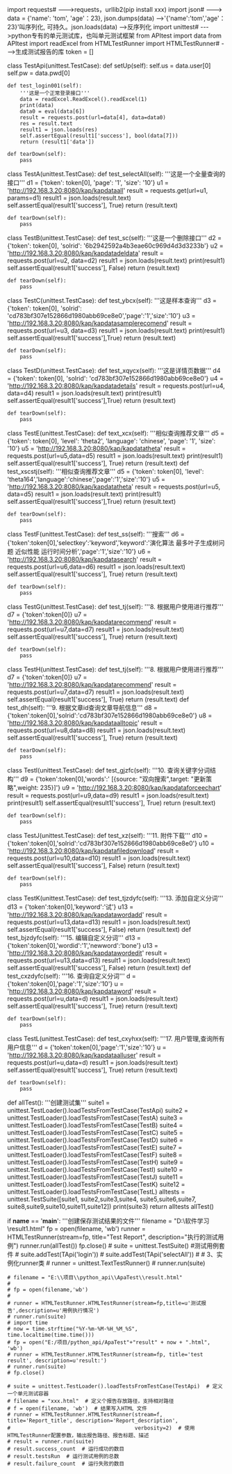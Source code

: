 import requests# --->requests，urllib2(pip install xxx)
import json# ---> data = {'name': 'tom', 'age'：23}, json.dumps(data) -->'{'name':'tom','age'：23}'叫序列化, 可持久。json.loads(data) -->反序列化
import unittest# --->python专有的单元测试库，也叫单元测试框架
from APItest import data
from APItest import readExcel
from HTMLTestRunner import HTMLTestRunner# --->生成测试报告的库
token = []

class TestApi(unittest.TestCase):
    def setUp(self):
        self.us = data.user[0]
        self.pw = data.pwd[0]

    def test_login001(self):
        '''这是一个正常登录接口'''
        data = readExcel.ReadExcel().readExcel(1)
        print(data)
        data0 = eval(data[6])
        result = requests.post(url=data[4], data=data0)
        res = result.text
        result1 = json.loads(res)
        self.assertEqual(result1['success'], bool(data[7]))
        return (result1['data'])

    def tearDown(self):
        pass


class TestA(unittest.TestCase):
    def test_selectAll(self):
        '''这是一个全量查询的接口'''
        d1 = {'token': token[0], 'page': '1', 'size': '10'}
        u1 = 'http://192.168.3.20:8080/kap/kapdataall'
        result = requests.get(url=u1, params=d1)
        result1 = json.loads(result.text)
        self.assertEqual(result1['success'], True)
        return (result.text)

    def tearDown(self):
        pass

class TestB(unittest.TestCase):
    def test_sc(self):
        '''这是一个删除接口'''
        d2 = {'token': token[0], 'solrid': '6b2942592a4b3eae60c969d4d3d3233b'}
        u2 = 'http://192.168.3.20:8080/kap/kapdatadeldata'
        result = requests.post(url=u2, data=d2)
        result1 = json.loads(result.text)
        print(result1)
        self.assertEqual(result1['success'], False)
        return (result.text)

    def tearDown(self):
        pass


class TestC(unittest.TestCase):
    def test_ybcx(self):
        '''这是样本查询'''
        d3 = {'token': token[0], 'solrid': 'cd783bf307e152866d1980abb69ce8e0','page':'1','size':'10'}
        u3 = 'http://192.168.3.20:8080/kap/kapdatasamplerecomend'
        result = requests.post(url=u3, data=d3)
        result1 = json.loads(result.text)
        print(result1)
        self.assertEqual(result1['success'],True)
        return (result.text)

    def tearDown(self):
        pass


class TestD(unittest.TestCase):
    def test_xqycx(self):
        '''这是详情页数据'''
        d4 = {'token': token[0], 'solrid': 'cd783bf307e152866d1980abb69ce8e0'}
        u4 = 'http://192.168.3.20:8080/kap/kapdatadetails'
        result = requests.post(url=u4, data=d4)
        result1 = json.loads(result.text)
        print(result1)
        self.assertEqual(result1['success'],True)
        return (result.text)

    def tearDown(self):
        pass

class TestE(unittest.TestCase):
    def text_xcx(self):
        '''相似查询推荐文章'''
        d5 = {'token': token[0], 'level': 'theta2', 'language': 'chinese', 'page': '1', 'size': '10'}
        u5 = 'http://192.168.3.20:8080/kap/kapdatatheta'
        result = requests.post(url=u5,data=d5)
        result1 = json.loads(result.text)
        print(result1)
        self.assertEqual(result1['success'], True)
        return (result.text)
    def test_xscstj(self):
        '''相似查询推荐文章'''
        d5 = {'token': token[0], 'level': 'theta164','language':'chinese','page':'1','size':'10'}
        u5 = 'http://192.168.3.20:8080/kap/kapdatatheta'
        result = requests.post(url=u5, data=d5)
        result1 = json.loads(result.text)
        print(result1)
        self.assertEqual(result1['success'],True)
        return (result.text)

    def tearDown(self):
        pass

class TestF(unittest.TestCase):
    def test_ss(self):
        '''搜索'''
        d6 = {'token':token[0],'selectkey':'keyword','keyword':'演化算法 最多叶子生成树问题 近似性能 运行时间分析','page':'1','size':'10'}
        u6 = 'http://192.168.3.20:8080/kap/kapdatasearch'
        result = requests.post(url=u6,data=d6)
        result1 = json.loads(result.text)
        self.assertEqual(result1['success'], True)
        return (result.text)

    def tearDown(self):
        pass

class TestG(unittest.TestCase):
    def test_tj(self):
        '''8.	根据用户使用进行推荐'''
        d7 = {'token':token[0]}
        u7 = 'http://192.168.3.20:8080/kap/kapdatarecommend'
        result = requests.post(url=u7,data=d7)
        result1 = json.loads(result.text)
        self.assertEqual(result1['success'], True)
        return (result.text)

    def tearDown(self):
        pass

class TestH(unittest.TestCase):
    def test_tj(self):
        '''8.	根据用户使用进行推荐'''
        d7 = {'token':token[0]}
        u7 = 'http://192.168.3.20:8080/kap/kapdatarecommend'
        result = requests.post(url=u7,data=d7)
        result1 = json.loads(result.text)
        self.assertEqual(result1['success'], True)
        return (result.text)
    def test_dh(self):
        '''9.	根据文章id查询文章导航信息'''
        d8 = {'token':token[0],'solrid':'cd783bf307e152866d1980abb69ce8e0'}
        u8 = 'http://192.168.3.20:8080/kap/kapdataalltopic'
        result = requests.post(url=u8,data=d8)
        result1 = json.loads(result.text)
        self.assertEqual(result1['success'], True)
        return (result.text)

    def tearDown(self):
        pass

class TestI(unittest.TestCase):
    def test_gjzfc(self):
        '''10.	查询关键字分词结构'''
        d9 = {'token':token[0],'words':' [{source: "双向搜索",target: "更新策略",weight: 235}]'}
        u9 = 'http://192.168.3.20:8080/kap/kapdataforceechart'
        result = requests.post(url=u9,data=d9)
        result1 = json.loads(result.text)
        print(result1)
        self.assertEqual(result1['success'], True)
        return (result.text)

    def tearDown(self):
        pass

class TestJ(unittest.TestCase):
    def test_xz(self):
        '''11.	附件下载'''
        d10 = {'token':token[0],'solrid':'cd783bf307e152866d1980abb69ce8e0'}
        u10 = 'http://192.168.3.20:8080/kap/kapdatafiledownload'
        result = requests.post(url=u10,data=d10)
        result1 = json.loads(result.text)
        self.assertEqual(result1['success'], False)
        return (result.text)

    def tearDown(self):
        pass

class TestK(unittest.TestCase):
    def test_tjzdyfc(self):
        '''13.	添加自定义分词'''
        d13 = {'token':token[0],'keyword':'试'}
        u13 = 'http://192.168.3.20:8080/kap/kapdatawordadd'
        result = requests.post(url=u13,data=d13)
        result1 = json.loads(result.text)
        self.assertEqual(result1['success'], False)
        return (result.text)
    def test_bjzdyfc(self):
        '''15.	编辑自定义分词'''
        d13 = {'token':token[0],'wordid':'1','newword':'bone'}
        u13 = 'http://192.168.3.20:8080/kap/kapdatawordedit'
        result = requests.post(url=u13,data=d13)
        result1 = json.loads(result.text)
        self.assertEqual(result1['success'], False)
        return (result.text)
    def test_cxzdyfc(self):
        '''16.	查询自定义分词'''
        d = {'token':token[0],'page':'1','size':'10'}
        u = 'http://192.168.3.20:8080/kap/kapdataword'
        result = requests.post(url=u,data=d)
        result1 = json.loads(result.text)
        self.assertEqual(result1['success'], True)
        return (result.text)

    def tearDown(self):
        pass

class TestL(unittest.TestCase):
    def test_cxyhxx(self):
        '''17.	用户管理,查询所有用户信息'''
        d = {'token':token[0],'page':'1','size':'10'}
        u = 'http://192.168.3.20:8080/kap/kapdataalluser'
        result = requests.post(url=u,data=d)
        result1 = json.loads(result.text)
        self.assertEqual(result1['success'], True)
        return (result.text)

    def tearDown(self):
        pass

def allTest():
    '''创建测试集'''
    suite1 = unittest.TestLoader().loadTestsFromTestCase(TestApi)
    suite2 = unittest.TestLoader().loadTestsFromTestCase(TestA)
    suite3 = unittest.TestLoader().loadTestsFromTestCase(TestB)
    suite4 = unittest.TestLoader().loadTestsFromTestCase(TestC)
    suite5 = unittest.TestLoader().loadTestsFromTestCase(TestD)
    suite6 = unittest.TestLoader().loadTestsFromTestCase(TestE)
    suite7 = unittest.TestLoader().loadTestsFromTestCase(TestF)
    suite8 = unittest.TestLoader().loadTestsFromTestCase(TestH)
    suite9 = unittest.TestLoader().loadTestsFromTestCase(TestI)
    suite10 = unittest.TestLoader().loadTestsFromTestCase(TestJ)
    suite11 = unittest.TestLoader().loadTestsFromTestCase(TestK)
    suite12 = unittest.TestLoader().loadTestsFromTestCase(TestL)
    alltests = unittest.TestSuite([suite1, suite2,suite3,suite4, suite5,suite6,suite7, suite8,suite9,suite10,suite11,suite12])
    print(suite3)
    return alltests
allTest()



if __name__ == '__main__':
    '''创建保存测试结果的文件'''
    filename = "D:\\软件学习\\result1.html"
    fp = open(filename, 'wb')
    runner = HTMLTestRunner(stream=fp, title="Test Report", description="执行的测试用例")
    runner.run(allTest())
    fp.close()
    # suite = unittest.TestSuite() #测试用例套件
    # suite.addTest(TApi('login'))
    # suite.addTest(TApi('selectAll'))
    # # 3、实例化runner类
    # runner = unittest.TextTestRunner()
    # runner.run(suite)

    # filename = "E:\\项目\\python_api\\ApaTest\\result.html"
    #
    # fp = open(filename,'wb')
    #
    # runner = HTMLTestRunner.HTMLTestRunner(stream=fp,title=u'测试报告',description=u'用例执行情况')
    # runner.run(suite)
    # import time
    # now = time.strftime("%Y-%m-%M-%H_%M_%S", time.localtime(time.time()))
    # fp = open("E:/项目/python_api/ApaTest"+"result" + now + ".html", 'wb')
    # runner = HTMLTestRunner.HTMLTestRunner(stream=fp, title='test result', description=u'result:')
    # runner.run(suite)
    # fp.close()

    # suite = unittest.TestLoader().loadTestsFromTestCase(TestApi)  # 定义一个单元测试容器
    # filename = "xxx.html"  # 定义个报告存放路径，支持相对路径
    # f = open(filename, 'wb')  # 结果写入HTML 文件
    # runner = HTMLTestRunner.HTMLTestRunner(stream=f, title='Report_title', description='Report_description',
    #                                        verbosity=2)  # 使用HTMLTestRunner配置参数，输出报告路径、报告标题、描述
    # result = runner.run(suite)
    # result.success_count  # 运行成功的数目
    # result.testsRun  # 运行测试用例的总数
    # result.failure_count  # 运行失败的数目
